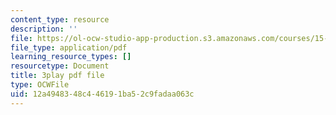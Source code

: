 ```yaml
---
content_type: resource
description: ''
file: https://ol-ocw-studio-app-production.s3.amazonaws.com/courses/15-390-new-enterprises-spring-2013/12a4948348c446191ba52c9fadaa063c_cHgbCAHQgbU.pdf
file_type: application/pdf
learning_resource_types: []
resourcetype: Document
title: 3play pdf file
type: OCWFile
uid: 12a49483-48c4-4619-1ba5-2c9fadaa063c
---
```

